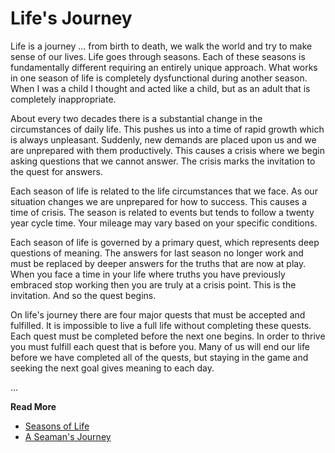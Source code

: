 # Life's Journey

Life is a journey ... from birth to death, we walk the world and try to make sense of our lives.
Life goes through seasons.  Each of these seasons is fundamentally different requiring an entirely
unique approach.  What works in one season of life is completely dysfunctional during another
season.  When I was a child I thought and acted like a child, but as an adult that is completely
inappropriate.

About every two decades there is a substantial change in the circumstances of daily life.  This
pushes us into a time of rapid growth which is always unpleasant.  Suddenly, new demands are placed
upon us and we are unprepared with them productively.  This causes a crisis where we begin asking
questions that we cannot answer.  The crisis marks the invitation to the quest for answers.

Each season of life is related to the life circumstances that we face.  As our situation changes we
are unprepared for how to success.  This causes a time of  crisis.  The season is related to events
but tends to follow a twenty year cycle time.  Your mileage may vary based on your specific
conditions.

Each season of life is governed by a primary quest, which represents deep questions of meaning.  The
answers for last season no longer work and must be replaced by deeper answers for the truths that
are now at play.  When you face a time in your life where truths you have previously embraced stop
working then you are truly at a crisis point.  This is the invitation. And so the quest begins.

On life's journey there are four major quests that must be accepted and fulfilled.  It is impossible
to live a full life without completing these quests. Each quest must be completed before the next
one begins.  In order to thrive you must fulfill each quest that is before you.  Many of us will
end our life before we have completed all of the quests, but staying in the game and seeking the
next goal gives meaning to each day.

...

**Read More**

* [Seasons of Life](https://seamansguide.com/book/journey/Seasons.md)
* [A Seaman's Journey](https://seamansguide.com/book/journey)

